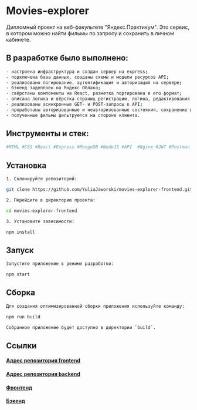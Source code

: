 # Movies-explorer

Дипломный проект на веб-факультете "Яндекс.Практикум". 
Это сервис, в котором можно найти фильмы по запросу и сохранить в личном кабинете.

## В разработке было выполнено:

```bash
- настроена инфраструктура и создан сервер на express;
- подключена база данных, созданы схемы и модели ресурсов API;
- реализовано логирование, аутентификация и авторизация на сервере;
- бэкенд задеплоен на Яндекс Облако;
- свёрстаны компоненты на React, разметка портирована в его формат;
- описана логика и вёрстка страниц регистрации, логина, редактирования профиля, сохранённых фильмов;
- реализованы асинхронные GET- и POST-запросы к API;
- проработаны авторизованные и неавторизованные состояния, сохранение фильмов в профиле;
- полученные фильмы фильтруются на стороне клиента.
```

## Инструменты и стек:

```bash
#HTML #CSS #React #Express #MongoDB #NodeJS #API  #Nginx #JWT #Postman
```

## Установка

```bash
1. Склонируйте репозиторий:

git clone https://github.com/YuliaJaworski/movies-explorer-frontend.git

2. Перейдите в директорию проекта:

cd movies-explorer-frontend

3. Установите зависимости:

npm install
```

## Запуск
```bash
Запустите приложение в режиме разработки:

npm start
```

## Сборка
```bash
Для создания оптимизированной сборки приложения используйте команду:

npm run build

Собранное приложение будет доступно в директории `build`.
```

## Ссылки

#### [Адрес репозитория frontend](https://github.com/YuliaJaworski/movies-explorer-frontend)
#### [Адрес репозитория backend](https://github.com/YuliaJaworski/movies-explorer-api)
#### [Фронтенд](https://movies-explorer-jj.nomoredomainsrocks.ru)
#### [Бэкенд](https://movies-explorer-jj.nomoredomainsrocks.ru)